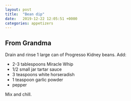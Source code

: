 ```yaml
---
layout: post
title:  "Bean dip"
date:   2019-12-22 12:05:51 +0000
categories: appetizers
---
```


## From Grandma

Drain and rinse 1 large can of Progresso Kidney beans. Add:


*  2-3 tablespoons Miracle Whip
* 1/2 small jar tartar sauce
* 3 teaspoons white horseradish
* 1 teaspoon garlic powder
* pepper


Mix and chill.
